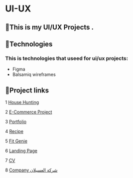 # UI-UX

## :star2:This is my UI/UX Projects .

	
## :star2:Technologies
### This is technologies that useed for ui/ux projects:
* Figma
* Balsamiq wireframes
	
## :star2:Project links

1 [House Hunting](https://www.figma.com/file/SzI64kKql5LrnPJzlK0Ajs/House-Hunting?type=design&node-id=0-1&mode=design&t=cIAdPnFhGelKiGL4-0)

2 [E-Commerce Project](https://www.figma.com/file/IzpVasEQmcbEjrn3MZxjrg/E-Commerce-Project?type=design&mode=design&t=LVUQWKe2kE411sSe-0)

3 [Portfolio](https://www.figma.com/file/lRPNhscRnltDsKa51UEJto/Portfolio?type=design&node-id=0-1&mode=design&t=xuN5E0hnNjaZTUVH-0)

4 [Recipe](https://www.figma.com/file/l1vn7ftPVnHi5bJ7UyxFjW/Project%3A-Recipe-Website?type=design&mode=design)

5 [Fit Genie](https://www.figma.com/file/rawkVwixWBEiYvqBgKHtjQ/Fitness?type=design&node-id=0-1&mode=design&t=DfEMflEfikKwzXkv-0)

6 [Landing Page](https://www.figma.com/file/e47qg1GaNndjt8rLmpcBoe/LandingPage?type=design&fuid=1220640281597744126)

7 [CV](https://www.figma.com/file/05Bx1rZVSaE4MOjOtoBXx8/My%20CV?type=design&fuid=1220640281597744126)

8 [Company شركة العسيلان](https://www.figma.com/file/xdcRhg6CkX3Tg8xjCY2CiK/Untitled?type=design&node-id=0-1&mode=design&t=xSL6kE2Jjf0dp3DM-0)
